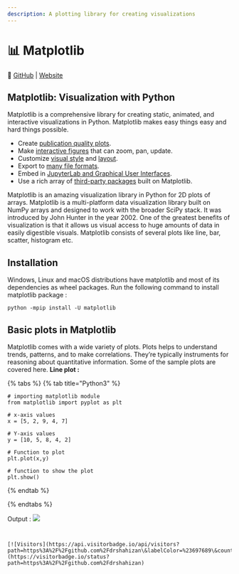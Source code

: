 ```yaml
---
description: A plotting library for creating visualizations
---
```


# 📊 Matplotlib

🔗 [GitHub](https://github.com/matplotlib/matplotlib) | [Website](https://matplotlib.org/)

## Matplotlib: Visualization with Python

Matplotlib is a comprehensive library for creating static, animated, and interactive visualizations in Python. Matplotlib makes easy things easy and hard things possible.

* Create [publication quality plots](https://ieeexplore.ieee.org/document/4160265/citations?tabFilter=papers).
* Make [interactive figures](https://mybinder.org/v2/gh/matplotlib/mpl-brochure-binder/main?labpath=MatplotlibExample.ipynb) that can zoom, pan, update.
* Customize [visual style](https://matplotlib.org/stable/gallery/style\_sheets/style\_sheets\_reference.html) and [layout](https://matplotlib.org/stable/tutorials/provisional/mosaic.html).
* Export to [many file formats](https://matplotlib.org/stable/api/figure\_api.html#matplotlib.figure.Figure.savefig).
* Embed in [JupyterLab and Graphical User Interfaces](https://matplotlib.org/stable/gallery/#embedding-matplotlib-in-graphical-user-interfaces).
* Use a rich array of [third-party packages](https://matplotlib.org/mpl-third-party/) built on Matplotlib.

Matplotlib is an amazing visualization library in Python for 2D plots of arrays. Matplotlib is a multi-platform data visualization library built on NumPy arrays and designed to work with the broader SciPy stack. It was introduced by John Hunter in the year 2002. One of the greatest benefits of visualization is that it allows us visual access to huge amounts of data in easily digestible visuals. Matplotlib consists of several plots like line, bar, scatter, histogram etc.&#x20;

## **Installation**

&#x20;Windows, Linux and macOS distributions have matplotlib and most of its dependencies as wheel packages. Run the following command to install matplotlib package :

```
python -mpip install -U matplotlib
```

## **Basic plots in Matplotlib**&#x20;

Matplotlib comes with a wide variety of plots. Plots helps to understand trends, patterns, and to make correlations. They’re typically instruments for reasoning about quantitative information. Some of the sample plots are covered here. **Line plot :**&#x20;

{% tabs %}
{% tab title="Python3" %}
```
# importing matplotlib module
from matplotlib import pyplot as plt
 
# x-axis values
x = [5, 2, 9, 4, 7]
 
# Y-axis values
y = [10, 5, 8, 4, 2]
 
# Function to plot
plt.plot(x,y)
 
# function to show the plot
plt.show()
```
{% endtab %}

{% endtabs %}

Output : ![](https://media.geeksforgeeks.org/wp-content/uploads/line-plot-300x254.png)

```


[![Visitors](https://api.visitorbadge.io/api/visitors?path=https%3A%2F%2Fgithub.com%2Fdrshahizan\&labelColor=%23697689\&countColor=%23555555\&style=plastic)](https://visitorbadge.io/status?path=https%3A%2F%2Fgithub.com%2Fdrshahizan)
